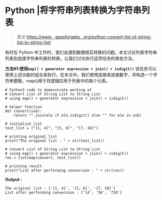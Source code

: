 # Python |将字符串列表转换为字符串列表

> 原文:[https://www . geesforgeks . org/python-convert-list-of-string-list-to-string-list/](https://www.geeksforgeeks.org/python-convert-list-of-string-list-to-string-list/)

有时在 Python 中工作时，我们会遇到数据相互转换的问题。本文讨论列表字符串列表到连接字符串列表的转换。让我们讨论执行这项任务的某些方法。

**方法#1:使用`map() + generator expression + join() + isdigit()`**
该任务可以使用上述功能的组合来执行。在本文中，我们使用连接来连接数字，并构造一个字符串整数。map()用于将逻辑应用于列表中的每个元素。

```
# Python3 code to demonstrate working of
# Convert List of String List to String List
# using map() + generator expression + join() + isdigit()

# helper function 
def convert(sub):
    return "".join(ele if ele.isdigit() else "" for ele in sub)

# initialize list 
test_list = ["[1, 4]", "[5, 6]", "[7, 10]"]

# printing original list 
print("The original list : " + str(test_list))

# Convert List of String List to String List
# using map() + generator expression + join() + isdigit()
res = list(map(convert, test_list))

# printing result
print("List after performing conversion : " + str(res))
```

**Output :**

```
The original list : ['[1, 4]', '[5, 6]', '[7, 10]']
List after performing conversion : ['14', '56', '710']

```